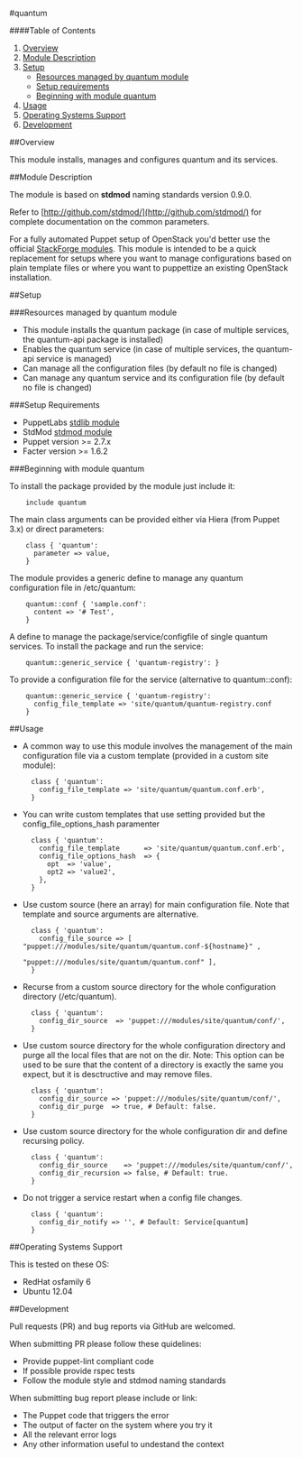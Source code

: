 #quantum

####Table of Contents

1. [Overview](#overview)
2. [Module Description](#module-description)
3. [Setup](#setup)
    * [Resources managed by quantum module](#resources-managed-by-quantum-module)
    * [Setup requirements](#setup-requirements)
    * [Beginning with module quantum](#beginning-with-module-quantum)
4. [Usage](#usage)
5. [Operating Systems Support](#operating-systems-support)
6. [Development](#development)

##Overview

This module installs, manages and configures quantum and its services.

##Module Description

The module is based on **stdmod** naming standards version 0.9.0.

Refer to [http://github.com/stdmod/](http://github.com/stdmod/) for complete documentation on the common parameters.

For a fully automated Puppet setup of OpenStack you'd better use the official [StackForge modules](https://github.com/stackforge/puppet-openstack).
This module is intended to be a quick replacement for setups where you want to manage configurations based on plain template files or where you want to puppettize an existing OpenStack installation.

##Setup

###Resources managed by quantum module
* This module installs the quantum package (in case of multiple services, the quantum-api package is installed)
* Enables the quantum service (in case of multiple services, the quantum-api service is managed)
* Can manage all the configuration files (by default no file is changed)
* Can manage any quantum service and its configuration file (by default no file is changed)

###Setup Requirements
* PuppetLabs [stdlib module](https://github.com/puppetlabs/puppetlabs-stdlib)
* StdMod [stdmod module](https://github.com/stdmod/stdmod)
* Puppet version >= 2.7.x
* Facter version >= 1.6.2

###Beginning with module quantum

To install the package provided by the module just include it:

        include quantum

The main class arguments can be provided either via Hiera (from Puppet 3.x) or direct parameters:

        class { 'quantum':
          parameter => value,
        }

The module provides a generic define to manage any quantum configuration file in /etc/quantum:

        quantum::conf { 'sample.conf':
          content => '# Test',
        }

A define to manage the package/service/configfile of single quantum services. To install the package and run the service:

        quantum::generic_service { 'quantum-registry': }

To provide a configuration file for the service (alternative to quantum::conf):

        quantum::generic_service { 'quantum-registry':
          config_file_template => 'site/quantum/quantum-registry.conf
        }

##Usage

* A common way to use this module involves the management of the main configuration file via a custom template (provided in a custom site module):

        class { 'quantum':
          config_file_template => 'site/quantum/quantum.conf.erb',
        }

* You can write custom templates that use setting provided but the config_file_options_hash paramenter

        class { 'quantum':
          config_file_template      => 'site/quantum/quantum.conf.erb',
          config_file_options_hash  => {
            opt  => 'value',
            opt2 => 'value2',
          },
        }

* Use custom source (here an array) for main configuration file. Note that template and source arguments are alternative.

        class { 'quantum':
          config_file_source => [ "puppet:///modules/site/quantum/quantum.conf-${hostname}" ,
                                  "puppet:///modules/site/quantum/quantum.conf" ],
        }


* Recurse from a custom source directory for the whole configuration directory (/etc/quantum).

        class { 'quantum':
          config_dir_source  => 'puppet:///modules/site/quantum/conf/',
        }

* Use custom source directory for the whole configuration directory and purge all the local files that are not on the dir.
  Note: This option can be used to be sure that the content of a directory is exactly the same you expect, but it is desctructive and may remove files.

        class { 'quantum':
          config_dir_source => 'puppet:///modules/site/quantum/conf/',
          config_dir_purge  => true, # Default: false.
        }

* Use custom source directory for the whole configuration dir and define recursing policy.

        class { 'quantum':
          config_dir_source    => 'puppet:///modules/site/quantum/conf/',
          config_dir_recursion => false, # Default: true.
        }

* Do not trigger a service restart when a config file changes.

        class { 'quantum':
          config_dir_notify => '', # Default: Service[quantum]
        }

##Operating Systems Support

This is tested on these OS:
- RedHat osfamily 6
- Ubuntu 12.04


##Development

Pull requests (PR) and bug reports via GitHub are welcomed.

When submitting PR please follow these quidelines:
- Provide puppet-lint compliant code
- If possible provide rspec tests
- Follow the module style and stdmod naming standards

When submitting bug report please include or link:
- The Puppet code that triggers the error
- The output of facter on the system where you try it
- All the relevant error logs
- Any other information useful to undestand the context

